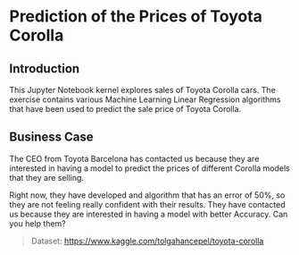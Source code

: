 

<h1> Prediction of the Prices of Toyota Corolla <span class="tocSkip"></span></h1>

<h2> Introduction <span class="tocSkip"></span></h2>

This Jupyter Notebook kernel explores sales of Toyota Corolla cars. The exercise contains various Machine Learning Linear Regression algorithms that have been used to predict the sale price of Toyota Corolla.


<h2> Business Case <span class="tocSkip"></span></h2>


The CEO from Toyota Barcelona has contacted us because they are interested in having a model to predict the prices of different Corolla models that they are selling. 

Right now, they have developed and algorithm that has an error of 50%, so they are not feeling really confident with their results. They have contacted us because they are interested in having a model with better Accuracy. Can you help them?
    
> Dataset: https://www.kaggle.com/tolgahancepel/toyota-corolla 
